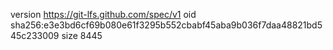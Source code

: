 version https://git-lfs.github.com/spec/v1
oid sha256:e3e3bd6cf69b080e61f3295b552cbabf45aba9b036f7daa48821bd545c233009
size 8445
